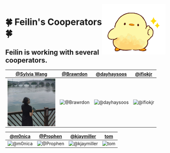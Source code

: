 <img align='right' src='https://github.com/yflaa/yflaa/blob/main/duck.gif' width='200'>


# 🍀 Feilin's Cooperators 🍀
<!-- ## Feilin is a second-year graduate student from Institute of Robotics and Intelligent Systems, Chongqing University. His research interest includes robotics, computer vision and vision-language models. -->
## Feilin is working with several cooperators.

[@Sylvia Wang](https://Sylvia-WangXB.github.io) | [@Brawrdon](https://github.com/Brawrdon) | [@dayhaysoos](https://github.com/dayhaysoos) | [@ifiokjr](https://github.com/ifiokjr)
--- | --- | --- | ---
<img align='center' src='Sylvia-Wang.png' width='150'> | ![@Brawrdon](https://avatars.githubusercontent.com/Brawrdon?s=150&v=1) | ![@dayhaysoos](https://avatars.githubusercontent.com/dayhaysoos?s=150&v=1) | ![@ifiokjr](https://avatars.githubusercontent.com/ifiokjr?s=150&v=1)

[@m0nica](https://github.com/m0nica) | [@Prophen](https://github.com/Prophen) | [@kjaymiller](https://github.com/kjaymiller) | [tom](#https://wittenbrock.github.io/toms-myspace-page/)
--- | --- | --- | ---
![@m0nica](https://avatars.githubusercontent.com/m0nica?s=150&v=1) | ![@Prophen](https://avatars.githubusercontent.com/Prophen?s=150&v=1) | ![@kjaymiller](https://avatars.githubusercontent.com/kjaymiller?s=150&v=1) | ![tom](https://wittenbrock.github.io/toms-myspace-page/pictures/tom-pic.jpg)


<!-- <div align="center"> <img src="https://github-readme-stats.vercel.app/api/top-langs/?username=yflaa" /> </div> -->
